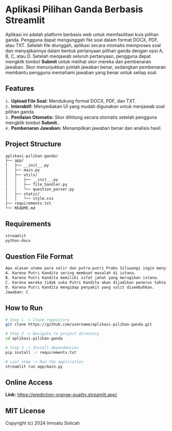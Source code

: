 # Aplikasi Pilihan Ganda Berbasis Streamlit

Aplikasi ini adalah platform berbasis web untuk memfasilitasi kuis pilihan ganda. Pengguna dapat mengunggah file soal dalam format DOCX, PDF, atau TXT. Setelah file diunggah, aplikasi secara otomatis memproses soal dan menyajikannya dalam bentuk pertanyaan pilihan ganda dengan opsi A, B, C, atau D.
Setelah menjawab seluruh pertanyaan, pengguna dapat mengklik tombol <b>Submit</b> untuk melihat skor mereka dan pembenaran jawaban. Skor menunjukkan jumlah jawaban benar, sedangkan pembenaran membantu pengguna memahami jawaban yang benar untuk setiap soal.

## Features
`1.` <b>Upload File Soal:</b> Mendukung format DOCX, PDF, dan TXT.\
`2.` <b>Interaktif:</b> Menyediakan UI yang mudah digunakan untuk menjawab soal pilihan ganda.\
`3.` <b>Penilaian Otomatis:</b> Skor dihitung secara otomatis setelah pengguna mengklik tombol **Submit**..\
`4.` <b>Pembenaran Jawaban:</b> Menampilkan jawaban benar dan analisis hasil.

## Project Structure
```bash
aplikasi-pilihan-ganda/
├── app/
│   ├── __init__.py
│   ├── main.py
│   ├── utils/
│   │   ├── __init__.py
│   │   ├── file_handler.py
│   │   └── question_parser.py
│   ├── static/
│   │   └── style.css
├── requirements.txt
└── README.md
```

## Requirements
```bash
streamlit
python-docx
```

## Question File Format
```bash
Apa alasan utama para selir dan putra-putri Prabu Siliwangi ingin menyingkirkan Putri Kandita dari istana?
A. Karena Putri Kandita sering membuat masalah di istana.
B. Karena Putri Kandita memiliki sifat jahat yang merugikan istana.
C. Karena mereka tidak suka Putri Kandita akan dijadikan penerus tahta.
D. Karena Putri Kandita mengidap penyakit yang sulit disembuhkan.
Jawaban: C
```

## How to Run
```bash
# Step 1 -> Clone repository
git clone https://github.com/username/aplikasi-pilihan-ganda.git

# Step 2 -> Navigate to project directory
cd aplikasi-pilihan-ganda

# Step 3 -> Install dependencies
pip install -r requirements.txt

# Last step -> Run the application
streamlit run app/main.py
```

## Online Access
<b>Link:</b> https://prediction-orange-quality.streamlit.app/

## MIT License
Copyright (c) 2024 Imroatu Solicah

